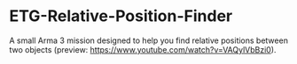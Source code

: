 # ETG-Relative-Position-Finder
A small Arma 3 mission designed to help you find relative positions between two objects (preview: https://www.youtube.com/watch?v=VAQylVbBzi0). 
